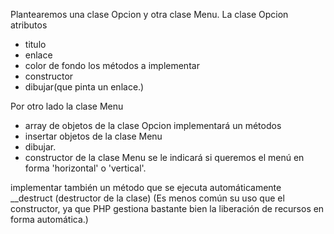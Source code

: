 Plantearemos una clase Opcion y otra clase Menu. 
La clase Opcion atributos 
- titulo
- enlace 
- color de fondo
los métodos a implementar
- constructor 
- dibujar(que pinta un enlace.)

Por otro lado la clase Menu
- array de objetos de la clase Opcion
implementará un métodos 
- insertar objetos de la clase Menu 
- dibujar. 
- constructor de la clase Menu se le indicará si queremos el menú en forma 'horizontal' o 'vertical'.

implementar también un método que se ejecuta automáticamente 
__destruct (destructor de la clase)
(Es menos común su uso que el constructor, ya que PHP gestiona bastante bien la liberación de recursos en forma automática.)